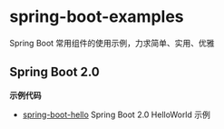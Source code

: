 # spring-boot-examples

Spring Boot 常用组件的使用示例，力求简单、实用、优雅

## Spring Boot 2.0

**示例代码**

- [spring-boot-hello](/spring-boot-hello) Spring Boot 2.0 HelloWorld 示例
